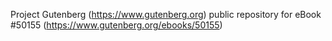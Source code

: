 Project Gutenberg (https://www.gutenberg.org) public repository for eBook #50155 (https://www.gutenberg.org/ebooks/50155)
